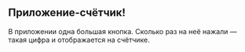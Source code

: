 ## **Приложение-счётчик!**

В приложении одна большая кнопка. Сколько раз на неё нажали — такая цифра и отображается на счётчике.
